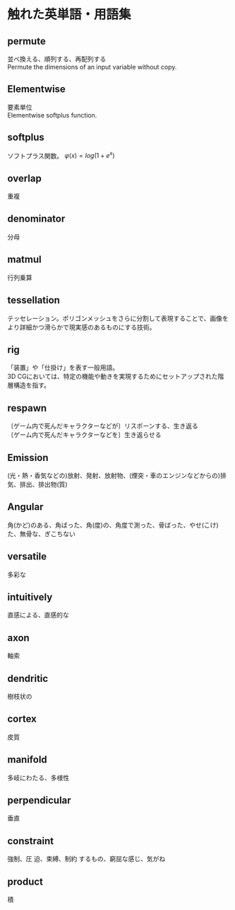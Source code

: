 # 触れた英単語・用語集

## permute
並べ換える、順列する、再配列する  
Permute the dimensions of an input variable without copy.


## Elementwise
要素単位  
Elementwise softplus function.


## softplus
ソフトプラス関数。
$\varphi (x) = log(1+e^x)$


## overlap
重複


## denominator
分母  


## matmul
行列乗算  


## tessellation
テッセレーション。ポリゴンメッシュをさらに分割して表現することで、画像をより詳細かつ滑らかで現実感のあるものにする技術。


## rig
「装置」や「仕掛け」を表す一般用語。  
3D CGにおいては、特定の機能や動きを実現するためにセットアップされた階層構造を指す。


## respawn
〔ゲーム内で死んだキャラクターなどが〕リスポーンする、生き返る  
〔ゲーム内で死んだキャラクターなどを〕生き返らせる

## Emission
(光・熱・香気などの)放射、発射、放射物、(煙突・車のエンジンなどからの)排気、排出、排出物(質)  

## Angular
角(かど)のある、角ばった、角(度)の、角度で測った、骨ばった、やせ(こけ)た、無骨な、ぎこちない  


## versatile
多彩な  


## intuitively
直感による、直感的な  


## axon  
軸索  

## dendritic  
樹枝状の

## cortex  
皮質

## manifold  
多岐にわたる、多様性  


## perpendicular
垂直


## constraint
強制、圧 迫、束縛、制約 するもの、窮屈な感じ、気がね


## product
積
